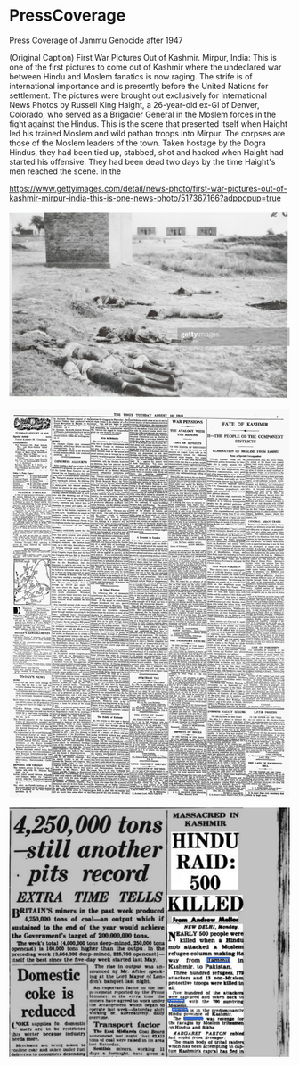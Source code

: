 # PressCoverage
Press Coverage of Jammu Genocide after 1947

(Original Caption) First War Pictures Out of Kashmir. Mirpur, India: This is one of the first pictures to come out of Kashmir where the undeclared war between Hindu and Moslem fanatics is now raging. The strife is of international importance and is presently before the United Nations for settlement. The pictures were brought out exclusively for International News Photos by Russell King Haight, a 26-year-old ex-GI of Denver, Colorado, who served as a Brigadier General in the Moslem forces in the fight against the Hindus. This is the scene that presented itself when Haight led his trained Moslem and wild pathan troops into Mirpur. The corpses are those of the Moslem leaders of the town. Taken hostage by the Dogra Hindus, they had been tied up, stabbed, shot and hacked when Haight had started his offensive. They had been dead two days by the time Haight's men reached the scene. In the

https://www.gettyimages.com/detail/news-photo/first-war-pictures-out-of-kashmir-mirpur-india-this-is-one-news-photo/517367166?adppopup=true

![Getty Mirpur](https://github.com/JammuGenocide/PressCoverage/blob/main/mirpur_masasace_getty.jpeg)

![Times of London](https://github.com/JammuGenocide/PressCoverage/blob/main/The%20London%20Times%2C%20August%2010%2C%201948.jpeg)

![The Daily Herald](https://github.com/JammuGenocide/PressCoverage/blob/main/tuesday11November1947.png)
